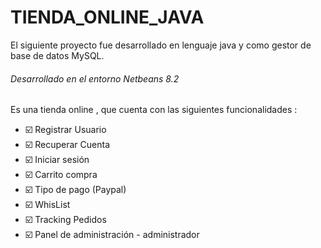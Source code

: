 # TIENDA_ONLINE_JAVA
El siguiente proyecto fue desarrollado en lenguaje java y como gestor de base de datos MySQL.
###### Desarrollado en el entorno Netbeans 8.2

Es una tienda online , que cuenta con las siguientes funcionalidades :

- :ballot_box_with_check: Registrar Usuario
- :ballot_box_with_check: Recuperar Cuenta
- :ballot_box_with_check: Iniciar sesión
- :ballot_box_with_check: Carrito compra
- :ballot_box_with_check: Tipo de pago (Paypal)
- :ballot_box_with_check: WhisList
- :ballot_box_with_check: Tracking Pedidos
- :ballot_box_with_check: Panel de administración - administrador
